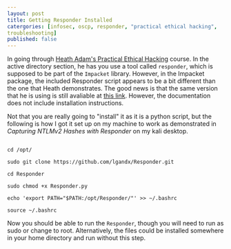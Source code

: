 ```yaml
---
layout: post
title: Getting Responder Installed
catergories: [infosec, oscp, responder, "practical ethical hacking",
troubleshooting]
published: false
---
```


In going through [Heath Adam's Practical Ethical
Hacking](https://www.udemy.com/course/practical-ethical-hacking/learn/lecture/17235986#questions/9609068)
course. In the active directory section, he has you use a tool called
`responder`, which is supposed to be part of the `Impacket` library.
However, in the Impacket package, the included Responder script appears to
be a bit different than the one that Heath demonstrates. The good news is
that the same version that he is using is still avaliable at [this
link](https://github.com/lgandx/Responder). However, the documentation
does not include installation instructions.

Not that you are really going to "install" it as it is a python script,
but the following is how I got it set up on my machine to work as
demonstrated in *Capturing NTLMv2 Hashes with Responder* on my kali
desktop.

```

cd /opt/

sudo git clone https://github.com/lgandx/Responder.git

cd Responder

sudo chmod +x Responder.py

echo 'export PATH="$PATH:/opt/Responder/"' >> ~/.bashrc

source ~/.bashrc

```

Now you should be able to run the `Responder`, though you will need to run
as sudo or change to root. Alternatively, the files could be installed
somewhere in your home directory and run without this step. 

